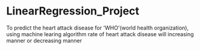 # LinearRegression_Project
To predict the heart attack disease for 'WHO'(world health organization), using machine learing algorithm rate of heart attack disease will increasing manner or decreasing manner
